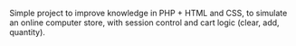 Simple project to improve knowledge in PHP + HTML and CSS, to simulate an online computer store, with session control and cart logic (clear, add, quantity).

